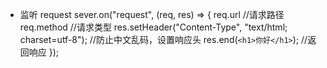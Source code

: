 - 监听 request
  sever.on("request", (req, res) => {
  req.url //请求路径
  req.method //请求类型
  res.setHeader("Content-Type", "text/html; charset=utf-8"); //防止中文乱码，设置响应头
  res.end(`<h1>你好</h1>`); //返回响应
  });
